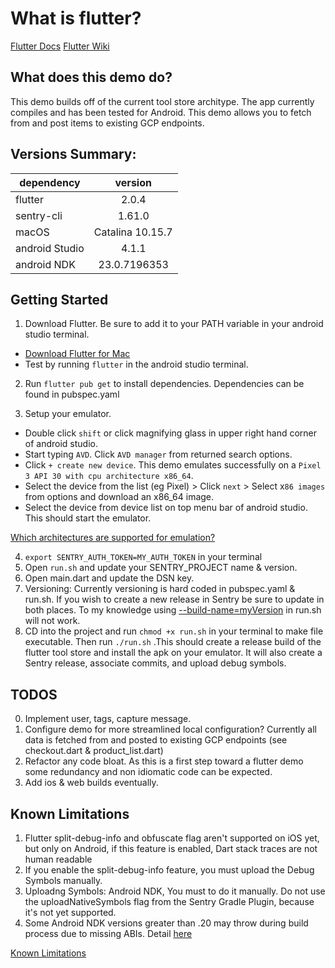 
# What is flutter?

[Flutter Docs](https://flutter.dev/docs)
[Flutter Wiki](https://en.wikipedia.org/wiki/Flutter_(software))


## What does this demo do?

This demo builds off of the current tool store architype. The app currently compiles and has been tested for Android. This demo allows you to fetch from and post items to existing GCP endpoints. 

## Versions Summary:

| dependency      | version           
| ------------- |:-------------:| 
| flutter      | 2.0.4   |
| sentry-cli   | 1.61.0 |
| macOS | Catalina 10.15.7      |
| android Studio | 4.1.1     |
| android NDK | 23.0.7196353    |




## Getting Started
1. Download Flutter. Be sure to add it to your PATH variable in your android studio terminal.
  * [Download Flutter for Mac](https://flutter.dev/docs/get-started/install/macos)
  * Test by running ```flutter``` in the android studio terminal.

2. Run ```flutter pub get``` to install dependencies. Dependencies can be found in pubspec.yaml

3. Setup your emulator. 
  * Double click ```shift``` or click magnifying glass in upper right hand corner of android studio. 
  * Start typing ```AVD```. Click ```AVD manager``` from returned search options. 
  * Click `````+ create new device`````. This demo emulates successfully on a ```Pixel 3 API 30 with cpu architecture x86_64```.  
  * Select the device from the list (eg Pixel) > Click ```next``` > Select x```86 images``` from options and download an x86_64 image. 
  * Select the device from device list on top menu bar of android studio. This should start the emulator.
 
[Which architectures are supported for emulation?](https://flutter.dev/docs/resources/faq#what-devices-and-os-versions-does-flutter-run-on)

4.  ```export SENTRY_AUTH_TOKEN=MY_AUTH_TOKEN``` in your terminal
5. Open ```run.sh``` and update your SENTRY_PROJECT name & version.
6. Open main.dart and update the DSN key.
7. Versioning: Currently versioning is hard coded in pubspec.yaml & run.sh. If you wish to create a new release in Sentry be sure to update in both places. To my knowledge using [--build-name=myVersion](https://flutter.dev/docs/deployment/android#updating-the-apps-version-number) in run.sh will not work.
8. CD into the project and run ```chmod +x run.sh``` in your terminal to make file executable. Then run ```./run.sh``` .This should create a release build of the flutter tool store and install the apk on your emulator. It will also create a Sentry release, associate commits, and upload debug symbols.

## TODOS

0. Implement user, tags, capture message. 
1. Configure demo for more streamlined local configuration? Currently all data is fetched from and posted to existing GCP endpoints (see checkout.dart & product_list.dart)
2. Refactor any code bloat. As this is a first step toward a flutter demo some redundancy and non idiomatic code can be expected.
3. Add ios & web builds eventually.

## Known Limitations

1. Flutter split-debug-info and obfuscate flag aren't supported on iOS yet, but only on Android, if this feature is enabled, Dart stack traces are not human readable
2. If you enable the split-debug-info feature, you must upload the Debug Symbols manually.
3. Uploadng Symbols: Android NDK, You must to do it manually. Do not use the uploadNativeSymbols flag from the Sentry Gradle Plugin, because it's not yet supported.
4. Some Android NDK versions greater than .20 may throw during build process due to missing ABIs. Detail [here](https://github.com/flutter/flutter/issues/76393#issuecomment-784014307)

[Known Limitations](https://github.com/getsentry/sentry-dart/tree/main/flutter#known-limitations)